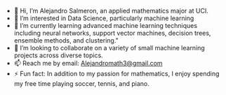 - 👋 Hi, I’m Alejandro Salmeron, an applied mathematics major at UCI.
- 👀 I’m interested in Data Science, particularly machine learning
- 🌱 I’m currently learning  advanced machine learning techniques including neural networks, support vector machines, decision trees, ensemble methods, and clustering."
- 💞️ I’m looking to collaborate on a variety of small machine learning projects across diverse topics.
- 📫 Reach me by email: Alejandromath3@gmail.com
- ⚡ Fun fact: In addition to my passion for mathematics, I enjoy spending my free time playing soccer, tennis, and piano.

<!---
Alejandrost33/Alejandrost33 is a ✨ special ✨ repository because its `README.md` (this file) appears on your GitHub profile.
You can click the Preview link to take a look at your changes.
--->

